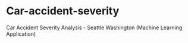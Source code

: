 # Car-accident-severity
Car Accident Severity Analysis - Seattle Washington (Machine Learning Application)
